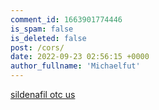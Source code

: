 ```yaml
---
comment_id: 1663901774446
is_spam: false
is_deleted: false
post: /cors/
date: 2022-09-23 02:56:15 +0000
author_fullname: 'Michaelfut'
---
```


<a href="https://genericviagratabwithnoprescription.quest/">sildenafil otc us</a> 
